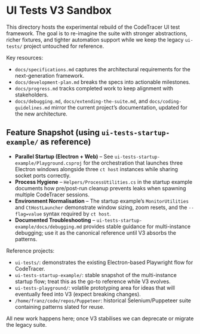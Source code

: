 # UI Tests V3 Sandbox

This directory hosts the experimental rebuild of the CodeTracer UI test framework. The goal is to re-imagine the suite with stronger abstractions, richer fixtures, and tighter automation support while we keep the legacy `ui-tests/` project untouched for reference.

Key resources:

- `docs/specifications.md` captures the architectural requirements for the next-generation framework.
- `docs/development-plan.md` breaks the specs into actionable milestones.
- `docs/progress.md` tracks completed work to keep alignment with stakeholders.
- `docs/debugging.md`, `docs/extending-the-suite.md`, and `docs/coding-guidelines.md` mirror the current project’s documentation, updated for the new architecture.

## Feature Snapshot (using `ui-tests-startup-example/` as reference)

- **Parallel Startup (Electron + Web)** – See `ui-tests-startup-example/Playground.csproj` for the orchestration that launches three Electron windows alongside three `ct host` instances while sharing socket ports correctly.
- **Process Hygiene** – `Helpers/ProcessUtilities.cs` in the startup example documents how pre/post-run cleanup prevents leaks when spawning multiple CodeTracer sessions.
- **Environment Normalisation** – The startup example’s `MonitorUtilities` and `CtHostLauncher` demonstrate window sizing, zoom resets, and the `--flag=value` syntax required by `ct host`.
- **Documented Troubleshooting** – `ui-tests-startup-example/docs/debugging.md` provides stable guidance for multi-instance debugging; use it as the canonical reference until V3 absorbs the patterns.

Reference projects:

- `ui-tests/`: demonstrates the existing Electron-based Playwright flow for CodeTracer.
- `ui-tests-startup-example/`: stable snapshot of the multi-instance startup flow; treat this as the go-to reference while V3 evolves.
- `ui-tests-playground/`: volatile prototyping area for ideas that will eventually feed into V3 (expect breaking changes).
- `/home/franz/code/repos/Puppeteer`: historical Selenium/Puppeteer suite containing patterns slated for reuse.

All new work happens here; once V3 stabilises we can deprecate or migrate the legacy suite.
